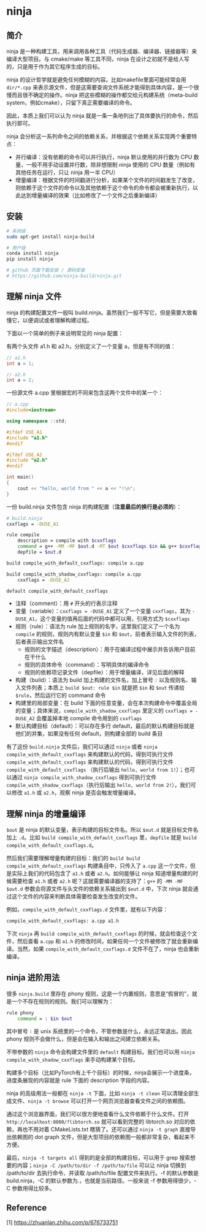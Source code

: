 # ninja

## 简介

ninja 是一种构建工具，用来调用各种工具（代码生成器、编译器、链接器等）来编译大型项目。与 cmake/make 等工具不同，ninja 在设计之初就不是给人写的，只是用于作为其它程序生成的目标。

ninja 的设计哲学就是避免任何模糊的内容。比如makefile里面可能经常会用 `dir/*.cpp` 来表示源文件，但是这需要查询文件系统才能得到具体内容，是一个很慢而且很不确定的操作。ninja 把这些模糊的操作都交给元构建系统（meta-build system，例如cmake），只留下真正需要编译的命令。

因此，本质上我们可以认为 ninja 就是一条一条地列出了具体要执行的命令，然后执行即可。

ninja 会分析这一系列命令之间的依赖关系，并根据这个依赖关系实现两个重要特点：

* 并行编译：没有依赖的命令可以并行执行，ninja 默认使用的并行数为 CPU 数量，一般不用手动设置并行数，除非想限制 ninja 使用的 CPU 数量（例如有其他任务在运行，只让 ninja 用一半 CPU）
* 增量编译：根据文件的时间戳进行分析，如果某个文件的时间戳发生了改变，则依赖于这个文件的命令以及其他依赖于这个命令的命令都会被重新执行，以此达到增量编译的效果（比如修改了一个文件之后重新编译）

## 安装

```bash
# 系统级
sudo apt-get install ninja-build

# 用户级
conda install ninja
pip install ninja

# github 页面下载安装 / 源码安装
# https://github.com/ninja-build/ninja.git
```

## 理解 ninja 文件

ninja 的构建配置文件一般叫 build.ninja。虽然我们一般不写它，但是需要大致看懂它，以便调试或者理解构建过程。

下面以一个简单的例子来说明常见的 ninja 配置：

有两个头文件 a1.h 和 a2.h，分别定义了一个变量 a，但是有不同的值：

```c++
// a1.h
int a = 1;

// a2.h
int a = 2;
```

一份源文件 a.cpp 里根据宏的不同来包含这两个文件中的某一个：

```c++
// a.cpp
#include<iostream>

using namespace ::std;

#ifdef USE_A1
#include "a1.h"
#endif

#ifdef USE_A2
#include "a2.h"
#endif

int main()
{
    cout << "hello, world from " << a << "!\n";
}
```

一份 build.ninja 文件包含 ninja 的构建配置（**注意最后的换行是必须的**）：

```bash
# build.ninja
cxxflags = -DUSE_A1

rule compile
    description = compile with $cxxflags
    command = g++ -MM -MF $out.d -MT $out $cxxflags $in && g++ $cxxflags $in -o $out
    depfile = $out.d

build compile_with_default_cxxflags: compile a.cpp

build compile_with_shadow_cxxflags: compile a.cpp
    cxxflags = -DUSE_A2

default compile_with_default_cxxflags

```

* 注释（comment）：用 `#` 开头的行表示注释
* 变量（variable）：`cxxflags = -DUSE_A1` 定义了一个变量 `cxxflags`，其为 `-DUSE_A1`，这个变量的值再后面的代码中都可以用，引用方式为 `$cxxflags`
* 规则（rule）：语法为 rule 加上规则的名字，这里我们定义了一个名为 `compile` 的规则，规则内有默认变量 `$in` 和 `$out`，前者表示输入文件的列表，后者表示输出文件名
  * 规则的文字描述（description）：用于在编译过程中展示并告诉用户目前在干什么
  * 规则的具体命令（command）：写明具体的编译命令
  * 规则的依赖项记录文件（depfile）：用于增量编译，详见后面的解释
* 构建（build）：语法为 build 加上构建的文件名，加上冒号 `:` 以及规则名、输入文件列表；本质上 `build $out: rule $in` 就是把 `$in` 和 `$out` 传递给 `$rule`，然后运行它的 command 命令
* 构建里的局部变量：在 build 下面的任意变量，会在本次构建命令中覆盖全局的变量；具体来说，`compile_with_shadow_cxxflags` 里定义的 `cxxflags = -DUSE_A2` 会覆盖掉本地 compile 命令用到的 `cxxflags`
* 默认构建目标（default）：可以存在多行 default，最后的默认构建目标就是他们的并集，如果没有任何 default，则构建全部的 build 条目

有了这份 `build.ninja` 文件后，我们可以通过 `ninja` 或者 `ninja compile_with_default_cxxflags` 来构建默认的代码，得到可执行文件 `compile_with_default_cxxflags` 来构建默认的代码，得到可执行文件 `compile_with_default_cxxflags` （执行后输出 `hello, world from 1!`）；也可以通过 `ninja compile_with_shadow_cxxflags` 得到可执行文件 `compile_with_shadow_cxxflags`（执行后输出 `hello, world from 2!`），我们可以修改 `a1.h` 或 `a2.h`，观察 ninja 是否会触发增量编译。

## 理解 ninja 的增量编译

`$out` 是 ninja 的默认变量，表示构建的目标文件名。所以 `$out.d` 就是目标文件名加上 `.d`。比如 `build compile_with_default_cxxflags` 里，`depfile` 就是 `build compile_with_default_cxxflags.d`。

然后我们需要理解增量构建的目标：我们的 `build build compile_with_default_cxxflags` 构建条目中，只传入了 `a.cpp` 这一个文件，但是实际上我们的代码包含了 `a1.h` 或者 `a2.h`。如何能够让 ninja 知道增量构建的时候需要检查 `a1.h` 或者 `a2.h` 呢？这就需要编译器的支持了：`g++` 的 `-MM -MF $out.d` 参数会将源文件与头文件的依赖关系输出到 `$out.d` 中，下次 ninja 就会通过这个文件的内容来判断具体需要检查发生改变的文件。

例如，`compile_with_default_cxxflags.d` 文件里，就有以下内容：

```bash
compile_with_default_cxxflags: a.cpp a1.h
```

下次 `ninja` 再 `build compile_with_default_cxxflags` 的时候，就会检查这个文件，然后查看 `a.cpp` 和 `a1.h` 的修改时间，如果任何一个文件被修改了就会重新编译。当然，如果 `compile_with_default_cxxflags.d` 文件不在了，ninja 也会重新编译。

## ninja 进阶用法

很多 `ninja.build` 里存在 phony 规则，这是一个内置规则，意思是“假冒的”，就是一个不存在规则的规则。我们可以理解为：

```bash
rule phony
    command = : $in $out
```

其中冒号 `:` 是 unix 系统里的一个命令，不管参数是什么，永远正常退出。因此 phony 规则不会做什么，但是会在输入和输出之间建立依赖关系。

不带参数的 `ninja` 命令会构建文件里的 `default` 构建目标。我们也可以用 `ninja compile_with_shadow_cxxflags` 来手动构建某个目标。

构建多个目标（比如PyTorch有上千个目标）的时候，ninja会展示一个进度条，进度条展现的内容就是 rule 下面的 description 字段的内容。

ninja 的高级用法一般都在 `ninja -t` 下面，比如 `ninja -t clean` 可以清理全部生成文件、`ninja -t browse` 可以打开一个网页浏览器查看文件之间的依赖图。

通过这个浏览器界面，我们可以很方便地查看什么文件依赖于什么文件。打开 `http://localhost:8000/?libtorch.so` 就可以看到完整的 libtorch.so 对应的依赖，再也不用对着 CMakeLists.txt 瞎猜了。还可以通过 `ninja -t graph` 直接导出依赖图的 dot graph 文件，但是大型项目的依赖图一般都非常复杂，看起来不方便。

最后，`ninja -t targets all` 得到的是全部的构建目标，可以用于 grep 搜索想要的内容；`ninja -C /path/to/dir -f /path/to/file` 可以让 ninja 切换到 /path/to/dir 去执行命令、并读取 /path/to/file 配置文件来执行。-f 的默认参数是 build.ninja，-C 的默认参数为.，也就是当前路径。一般来说 -f 参数用得很少，-C 参数用得比较多。

## Reference

[1] <https://zhuanlan.zhihu.com/p/676733751>
